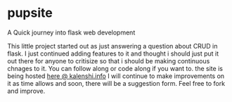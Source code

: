 # pupsite
A Quick journey into flask web development

This little project started out as just answering a question about CRUD in flask.
I just continued adding features to it and thought i should just put it out there for anyone to critisize 
so that i should be making continuous chnages to it. You can follow along or code along if you want to.
the site is being hosted [here @ kalenshi.info](https://www.kalenshi.info/)
I will continue to make improvements on it as time allows and soon, there will be a suggestion form.
Feel free to fork and improve.
